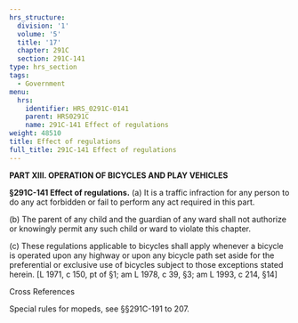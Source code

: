 ```yaml
---
hrs_structure:
  division: '1'
  volume: '5'
  title: '17'
  chapter: 291C
  section: 291C-141
type: hrs_section
tags:
  - Government
menu:
  hrs:
    identifier: HRS_0291C-0141
    parent: HRS0291C
    name: 291C-141 Effect of regulations
weight: 48510
title: Effect of regulations
full_title: 291C-141 Effect of regulations
---
```

**PART XIII. OPERATION OF BICYCLES AND PLAY VEHICLES**

**§291C-141 Effect of regulations.** (a) It is a traffic infraction for any person to do any act forbidden or fail to perform any act required in this part.

(b) The parent of any child and the guardian of any ward shall not authorize or knowingly permit any such child or ward to violate this chapter.

(c) These regulations applicable to bicycles shall apply whenever a bicycle is operated upon any highway or upon any bicycle path set aside for the preferential or exclusive use of bicycles subject to those exceptions stated herein. [L 1971, c 150, pt of §1; am L 1978, c 39, §3; am L 1993, c 214, §14]

Cross References

Special rules for mopeds, see §§291C-191 to 207.